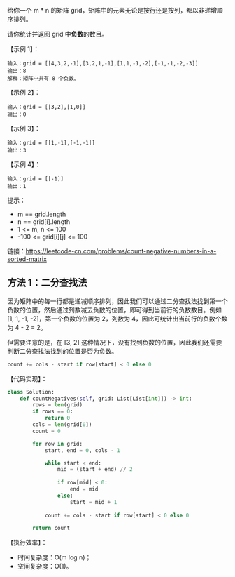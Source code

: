 给你一个 m * n 的矩阵 grid，矩阵中的元素无论是按行还是按列，都以非递增顺序排列。

请你统计并返回 grid 中**负数**的数目。

【示例 1】：
```
输入：grid = [[4,3,2,-1],[3,2,1,-1],[1,1,-1,-2],[-1,-1,-2,-3]]
输出：8
解释：矩阵中共有 8 个负数。
```

【示例 2】：
```
输入：grid = [[3,2],[1,0]]
输出：0
```

【示例 3】：
```
输入：grid = [[1,-1],[-1,-1]]
输出：3
```

【示例 4】：
```
输入：grid = [[-1]]
输出：1
```

提示：
- m == grid.length
- n == grid[i].length
- 1 <= m, n <= 100
- -100 <= grid[i][j] <= 100

链接：https://leetcode-cn.com/problems/count-negative-numbers-in-a-sorted-matrix

## 方法 1：二分查找法
因为矩阵中的每一行都是递减顺序排列，因此我们可以通过二分查找法找到第一个负数的位置，然后通过列数减去负数的位置，即可得到当前行的负数数目。例如 [1, 1, -1, -2]，第一个负数的位置为 2，列数为 4，因此可统计出当前行的负数个数为 4 - 2 = 2。

但需要注意的是，在 [3, 2] 这种情况下，没有找到负数的位置，因此我们还需要判断二分查找法找到的位置是否为负数。
```python
count += cols - start if row[start] < 0 else 0
```

【代码实现】：
```python
class Solution:
    def countNegatives(self, grid: List[List[int]]) -> int:
        rows = len(grid)
        if rows == 0:
            return 0
        cols = len(grid[0])
        count = 0

        for row in grid:
            start, end = 0, cols - 1

            while start < end:
                mid = (start + end) // 2
                
                if row[mid] < 0:
                    end = mid
                else:
                    start = mid + 1
            
            count += cols - start if row[start] < 0 else 0
        
        return count
```

【执行效率】：
- 时间复杂度：O(m log n)；
- 空间复杂度：O(1)。
